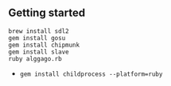 ## Getting started


    brew install sdl2
    gem install gosu
    gem install chipmunk
    gem install slave
    ruby alggago.rb


- `gem install childprocess --platform=ruby`
